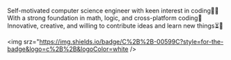 Self-motivated computer science engineer with keen interest in coding✌🏼 
With a strong foundation in math, logic, and cross-platform coding🎯
Innovative, creative, and willing to contribute ideas and learn new things⏳📌

<img srz="https://img.shields.io/badge/C%2B%2B-00599C?style=for-the-badge&logo=c%2B%2B&logoColor=white
/>



<!---
Masterroy1210/Masterroy1210 is a ✨ special ✨ repository because its `README.md` (this file) appears on your GitHub profile.
You can click the Preview link to take a look at your changes.
--->
